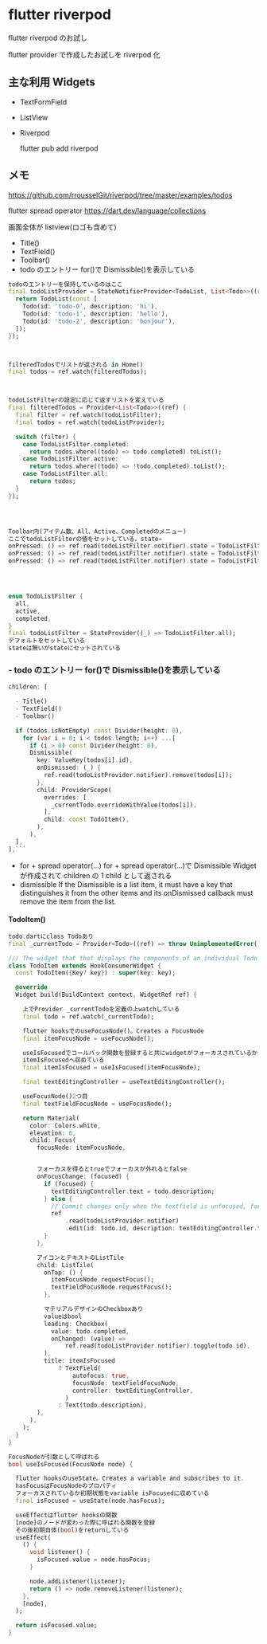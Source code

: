 # flutter riverpod

flutter riverpod のお試し

flutter provider で作成したお試しを riverpod 化

## 主な利用 Widgets

- TextFormField
- ListView
- Riverpod

  flutter pub add riverpod

## メモ

https://github.com/rrousselGit/riverpod/tree/master/examples/todos

flutter spread operator https://dart.dev/language/collections

画面全体が listview(ロゴも含めて)

- Title()
- TextField()
- Toolbar()
- todo のエントリー for()で Dismissible()を表示している

```dart
todoのエントリーを保持しているのはここ
final todoListProvider = StateNotifierProvider<TodoList, List<Todo>>((ref) {
  return TodoList(const [
    Todo(id: 'todo-0', description: 'hi'),
    Todo(id: 'todo-1', description: 'hello'),
    Todo(id: 'todo-2', description: 'bonjour'),
  ]);
});



filteredTodosでリストが返される in Home()
final todos = ref.watch(filteredTodos);



todoListFilterの設定に応じて返すリストを変えている
final filteredTodos = Provider<List<Todo>>((ref) {
  final filter = ref.watch(todoListFilter);
  final todos = ref.watch(todoListProvider);

  switch (filter) {
    case TodoListFilter.completed:
      return todos.where((todo) => todo.completed).toList();
    case TodoListFilter.active:
      return todos.where((todo) => !todo.completed).toList();
    case TodoListFilter.all:
      return todos;
  }
});




Toolbar内(アイテム数、All、Active、Completedのメニュー)
ここでtodoListFilterの値をセットしている。state=
onPressed: () => ref.read(todoListFilter.notifier).state = TodoListFilter.all,
onPressed: () => ref.read(todoListFilter.notifier).state = TodoListFilter.active,
onPressed: () => ref.read(todoListFilter.notifier).state = TodoListFilter.completed,




enum TodoListFilter {
  all,
  active,
  completed,
}
final todoListFilter = StateProvider((_) => TodoListFilter.all);
デフォルトをセットしている
stateは無いがstateにセットされている

```

### - todo のエントリー for()で Dismissible()を表示している

````dart
children: [

  - Title()
  - TextField()
  - Toolbar()

  if (todos.isNotEmpty) const Divider(height: 0),
    for (var i = 0; i < todos.length; i++) ...[
      if (i > 0) const Divider(height: 0),
      Dismissible(
        key: ValueKey(todos[i].id),
        onDismissed: (_) {
          ref.read(todoListProvider.notifier).remove(todos[i]);
        },
        child: ProviderScope(
          overrides: [
            _currentTodo.overrideWithValue(todos[i]),
          ],
          child: const TodoItem(),
        ),
      ),
  ],
],```
````

- for + spread operator(...)
  for + spread operator(...)で Dismissible Widget が作成されて children の 1 child として返される
- dismissible
  If the Dismissible is a list item, it must have a key that distinguishes it from the other items and its onDismissed callback must remove the item from the list.

#### TodoItem()

```dart
todo.dartにclass Todoあり
final _currentTodo = Provider<Todo>((ref) => throw UnimplementedError());

/// The widget that that displays the components of an individual Todo Item
class TodoItem extends HookConsumerWidget {
  const TodoItem({Key? key}) : super(key: key);

  @override
  Widget build(BuildContext context, WidgetRef ref) {

    上でProvider _currentTodoを定義の上watchしている
    final todo = ref.watch(_currentTodo);

    flutter hooksでのuseFocusNode()。Creates a FocusNode
    final itemFocusNode = useFocusNode();

    useIsFocusedでコールバック関数を登録すると共にwidgetがフォーカスされているか
    itemIsFocusedへ収めている
    final itemIsFocused = useIsFocused(itemFocusNode);

    final textEditingController = useTextEditingController();

    useFocusNode()2つ目
    final textFieldFocusNode = useFocusNode();

    return Material(
      color: Colors.white,
      elevation: 6,
      child: Focus(
        focusNode: itemFocusNode,


        フォーカスを得るとtrueでフォーカスが外れるとfalse
        onFocusChange: (focused) {
          if (focused) {
            textEditingController.text = todo.description;
          } else {
            // Commit changes only when the textfield is unfocused, for performance
            ref
                .read(todoListProvider.notifier)
                .edit(id: todo.id, description: textEditingController.text);
          }
        },

        アイコンとテキストのListTile
        child: ListTile(
          onTap: () {
            itemFocusNode.requestFocus();
            textFieldFocusNode.requestFocus();
          },

          マテリアルデザインのCheckboxあり
          valueはbool
          leading: Checkbox(
            value: todo.completed,
            onChanged: (value) =>
                ref.read(todoListProvider.notifier).toggle(todo.id),
          ),
          title: itemIsFocused
              ? TextField(
                  autofocus: true,
                  focusNode: textFieldFocusNode,
                  controller: textEditingController,
                )
              : Text(todo.description),
        ),
      ),
    );
  }
}
```

```dart
FocusNodeが引数として呼ばれる
bool useIsFocused(FocusNode node) {

  flutter hooksのuseState。Creates a variable and subscribes to it.
  hasFocusはFocusNodeのプロパティ
  フォーカスされているか初期状態をvariable isFocusedに収めている
  final isFocused = useState(node.hasFocus);

  useEffectはflutter hooksの関数
  [node]のノードが変わった際に呼ばれる関数を登録
  その後初期自体(bool)をreturnしている
  useEffect(
    () {
      void listener() {
        isFocused.value = node.hasFocus;
      }

      node.addListener(listener);
      return () => node.removeListener(listener);
    },
    [node],
  );

  return isFocused.value;
}
```
